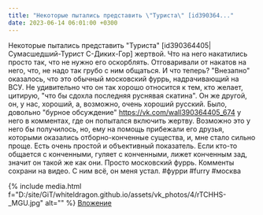 ```yaml
---
title: "Некоторые пытались представить \"Туриста\" [id390364..."
date: 2023-06-14 06:01:00 +0300
---
```


Некоторые пытались представить "Туриста" [id390364405|Сумасшедший-Турист С-Диких-Гор] жертвой. Что на него накатились просто так, что не нужно его оскорблять. Отговаривали от накатов на него, что, не надо так грубо с ним общаться.
И что теперь?
"Внезапно" оказалось, что это обычный московский фуррь, надрачивающий на ВСУ. Не удивительно что он так хорошо относится к тем, кто желает, цитирую, "что бы сдохла последняя руснявая скатина". Он же другой, он, у нас, хороший, а, возможно, очень хороший русский.
Было, довольно "бурное обсуждение" https://vk.com/wall390364405_674 у него в комментах, где он попытался включить жертву. Возможно это у него бы получилось, но, ему на помощь прибежали его друзья, которыми оказались отборно-конченные существа, и, мне стало сильно проще.
Есть очень простой и объективный показатель. Если кто-то общается с конченными, гуляет с конченными, лижет конченным зад, значит он такой же как они. Просто московский фуррь.
Комменты сохрани на видео. С ним всё, он меня устал.
#фурри #furry #москва


{% include media.html f="D:/site/GiT/whiteldragon.github.io/assets/vk_photos/4/rTCHHS-_MGU.jpg" alt="" %}
[Вложение](https://vk.com/video41076938_456239644)
